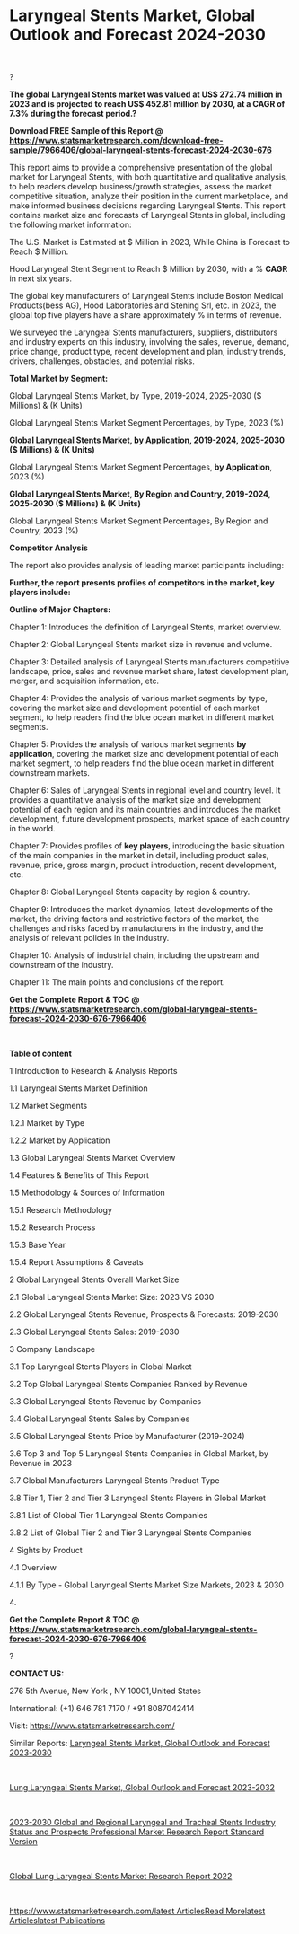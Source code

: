 <h1>Laryngeal Stents Market, Global Outlook and Forecast 2024-2030</h1><br/><p>? </p>
 
 
 
 <p><meta charset="utf-8"></p>
 
 
 
 <p dir="ltr"><b id="docs-internal-guid-f6f30741-7fff-b541-bfe2-929ac6ee7af4">The global Laryngeal Stents market was valued at US$ 272.74 million in 2023 and is projected to reach US$ 452.81 million by 2030, at a <strong>CAGR</strong> of 7.3% during the forecast period.? </b></p>
 
 
 
 <p><strong>Download FREE Sample of this Report @ <a href="https://www.statsmarketresearch.com/download-free-sample/7966406/global-laryngeal-stents-forecast-2024-2030-676">https://www.statsmarketresearch.com/download-free-sample/7966406/global-laryngeal-stents-forecast-2024-2030-676</a></strong></p>
 
 
 
 <p>This report aims to provide a comprehensive presentation of the global market for Laryngeal Stents, with both quantitative and qualitative analysis, to help readers develop business/growth strategies, assess the market competitive situation, analyze their position in the current marketplace, and make informed business decisions regarding Laryngeal Stents. This report contains market size and forecasts of Laryngeal Stents in global, including the following market information:</p>
 
 
 
 <p>The U.S. Market is Estimated at $ Million in 2023, While China is Forecast to Reach $ Million.</p>
 
 
 
 <p>Hood Laryngeal Stent Segment to Reach $ Million by 2030, with a % <strong>CAGR</strong> in next six years.</p>
 
 
 
 <p>The global key manufacturers of Laryngeal Stents include Boston Medical Products(bess AG), Hood Laboratories and Stening Srl, etc. in 2023, the global top five players have a share approximately % in terms of revenue.</p>
 
 
 
 <p>We surveyed the Laryngeal Stents manufacturers, suppliers, distributors and industry experts on this industry, involving the sales, revenue, demand, price change, product type, recent development and plan, industry trends, drivers, challenges, obstacles, and potential risks.</p>
 
 
 
 <p><strong>Total Market by Segment:</strong></p>
 
 
 
 <p>Global Laryngeal Stents Market, by Type, 2019-2024, 2025-2030 ($ Millions) & (K Units)</p>
 
 
 
 <p>Global Laryngeal Stents Market Segment Percentages, by Type, 2023 (%)</p>
 
 
 
 <p><strong>Global Laryngeal Stents Market, <strong>by Application</strong>, 2019-2024, 2025-2030 ($ Millions) & (K Units)</strong></p>
 
 
 
 <p>Global Laryngeal Stents Market Segment Percentages, <strong>by Application</strong>, 2023 (%)</p>
 
 
 
 <p><strong>Global Laryngeal Stents Market, By Region and Country, 2019-2024, 2025-2030 ($ Millions) & (K Units)</strong></p>
 
 
 
 <p>Global Laryngeal Stents Market Segment Percentages, By Region and Country, 2023 (%)</p>
 
 
 
 <p><strong>Competitor Analysis</strong></p>
 
 
 
 <p>The report also provides analysis of leading market participants including:</p>
 
 
 
 <p><strong>Further, the report presents profiles of competitors in the market, <strong>key players</strong> include:</strong></p>
 
 
 
 <p><strong>Outline of Major Chapters:</strong></p>
 
 
 
 <p>Chapter 1: Introduces the definition of Laryngeal Stents, market overview.</p>
 
 
 
 <p>Chapter 2: Global Laryngeal Stents market size in revenue and volume.</p>
 
 
 
 <p>Chapter 3: Detailed analysis of Laryngeal Stents manufacturers competitive landscape, price, sales and revenue market share, latest development plan, merger, and acquisition information, etc.</p>
 
 
 
 <p>Chapter 4: Provides the analysis of various market segments by type, covering the market size and development potential of each market segment, to help readers find the blue ocean market in different market segments.</p>
 
 
 
 <p>Chapter 5: Provides the analysis of various market segments <strong>by application</strong>, covering the market size and development potential of each market segment, to help readers find the blue ocean market in different downstream markets.</p>
 
 
 
 <p>Chapter 6: Sales of Laryngeal Stents in regional level and country level. It provides a quantitative analysis of the market size and development potential of each region and its main countries and introduces the market development, future development prospects, market space of each country in the world.</p>
 
 
 
 <p>Chapter 7: Provides profiles of <strong>key players</strong>, introducing the basic situation of the main companies in the market in detail, including product sales, revenue, price, gross margin, product introduction, recent development, etc.</p>
 
 
 
 <p>Chapter 8: Global Laryngeal Stents capacity by region & country.</p>
 
 
 
 <p>Chapter 9: Introduces the market dynamics, latest developments of the market, the driving factors and restrictive factors of the market, the challenges and risks faced by manufacturers in the industry, and the analysis of relevant policies in the industry.</p>
 
 
 
 <p>Chapter 10: Analysis of industrial chain, including the upstream and downstream of the industry.</p>
 
 
 
 <p>Chapter 11: The main points and conclusions of the report.</p>
 
 
 
 <div><b>Get the Complete Report & TOC @ <a href="https://www.statsmarketresearch.com/global-laryngeal-stents-forecast-2024-2030-676-7966406">https://www.statsmarketresearch.com/global-laryngeal-stents-forecast-2024-2030-676-7966406</a></b></div>
 
 
 
 <p><br />
 
 <b>Table of content</b></p>
 
 
 
 <p>1 Introduction to Research & Analysis Reports<br />
 
 1.1 Laryngeal Stents Market Definition<br />
 
 1.2 Market Segments<br />
 
 1.2.1 Market by Type<br />
 
 1.2.2 Market by Application<br />
 
 1.3 Global Laryngeal Stents Market Overview<br />
 
 1.4 Features & Benefits of This Report<br />
 
 1.5 Methodology & Sources of Information<br />
 
 1.5.1 Research Methodology<br />
 
 1.5.2 Research Process<br />
 
 1.5.3 Base Year<br />
 
 1.5.4 Report Assumptions & Caveats<br />
 
 2 Global Laryngeal Stents Overall Market Size<br />
 
 2.1 Global Laryngeal Stents Market Size: 2023 VS 2030<br />
 
 2.2 Global Laryngeal Stents Revenue, Prospects & Forecasts: 2019-2030<br />
 
 2.3 Global Laryngeal Stents Sales: 2019-2030<br />
 
 3 Company Landscape<br />
 
 3.1 Top Laryngeal Stents Players in Global Market<br />
 
 3.2 Top Global Laryngeal Stents Companies Ranked by Revenue<br />
 
 3.3 Global Laryngeal Stents Revenue by Companies<br />
 
 3.4 Global Laryngeal Stents Sales by Companies<br />
 
 3.5 Global Laryngeal Stents Price by Manufacturer (2019-2024)<br />
 
 3.6 Top 3 and Top 5 Laryngeal Stents Companies in Global Market, by Revenue in 2023<br />
 
 3.7 Global Manufacturers Laryngeal Stents Product Type<br />
 
 3.8 Tier 1, Tier 2 and Tier 3 Laryngeal Stents Players in Global Market<br />
 
 3.8.1 List of Global Tier 1 Laryngeal Stents Companies<br />
 
 3.8.2 List of Global Tier 2 and Tier 3 Laryngeal Stents Companies<br />
 
 4 Sights by Product<br />
 
 4.1 Overview<br />
 
 4.1.1 By Type - Global Laryngeal Stents Market Size Markets, 2023 & 2030<br />
 
 4.</p>
 
 
 
 <div><b>Get the Complete Report & TOC @ <a href="https://www.statsmarketresearch.com/global-laryngeal-stents-forecast-2024-2030-676-7966406">https://www.statsmarketresearch.com/global-laryngeal-stents-forecast-2024-2030-676-7966406</a></b></div>
 
 
 
 <p>? </p>
 
 
 
 <p><b>CONTACT US:</b><br />
 
 276 5th Avenue, New York , NY 10001,United States<br />
 
 International: (+1) 646 781 7170 / +91 8087042414<br />
 
 Visit: <a href="https://www.statsmarketresearch.com/">https://www.statsmarketresearch.com/</a><br />
 
 Similar Reports: <a href="https://www.statsmarketresearch.com/global-laryngeal-stents-forecast-2024-2030-676-7966406">Laryngeal Stents Market, Global Outlook and Forecast 2023-2030</a><br />
 
 <br />
 
 <a href="https://www.statsmarketresearch.com/global-laryngeal-stents-forecast-2024-2030-676-7966406">Lung Laryngeal Stents Market, Global Outlook and Forecast 2023-2032</a><br />
 
 <br />
 
 <a href="https://www.statsmarketresearch.com/global-laryngeal-stents-forecast-2024-2030-676-7966406">2023-2030 Global and Regional Laryngeal and Tracheal Stents Industry Status and Prospects Professional Market Research Report Standard Version</a><br />
 
 <br />
 
 <a href="https://www.statsmarketresearch.com/global-laryngeal-stents-forecast-2024-2030-676-7966406">Global Lung Laryngeal Stents Market Research Report 2022</a><br />
 
 <br />
 
 <a href="https://gyeongbokgung.com">https://www.statsmarketresearch.com/</a><a href="https://hallyeomaritime.com">latest Articles</a><a href="https://jingwansa.com">Read More</a><a href="https://nguoiviet.jp/">latest Articles</a><a href="https://www.intelmarketresearch.com/">latest Publications</a></p>